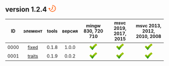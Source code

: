 ﻿
[P]: ../images/progress.png
[V]: ../images/success.png
[X]: ../images/failed.png
[D]: ../images/danger.png
[E]: ../images/empty.png
[N]: ../images/na.png

version 1.2.4  [![P]][M]
---

| **ID** | элемент      | tools | версия | mingw 830, 720 710 | msvc 2019, 2017, 2015 | msvc 2013, 2012, 2010, 2008 |  
|:------:|:------------:|:-----:|:------:|:------------------:|:---------------------:|:---------------------------:|  
|  0000  | [fixed][00]  | 0.1.8 | 1.0.0  |   [![V]][MINGW]    |  [![V]][VS-NEW]       | [![V]][VS-OLD]              |  
|  0001  | [traits][01] | 0.1.9 | 0.0.2  |   [![V]][MINGW]    |  [![V]][VS-NEW]       | [![V]][VS-OLD]              |  

[M]:  #types  "обработака типов"  
[MINGW]:   #mingw-new   "поддержка компиляторов mingw"  
[VS-NEW]:  #msvc-new    "поддержка новых компиляторов msvc"  
[VS-OLD]:  #msvc-old    "поддержка старых компиляторов msvc"  

[00]: types/fixed.md   "фиксированные типы данных"  
[01]: types/traits.md  "набор метафункций"  
